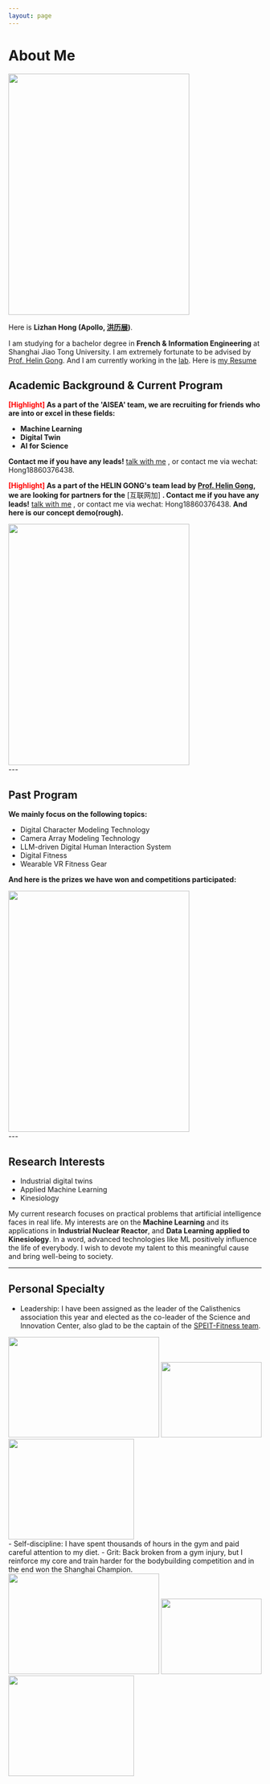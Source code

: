 ```yaml
---
layout: page
---
```


# About Me

<img src="https://apollohong.github.io/images/LizhanHongcasual.jpg" class="floatpic" width="360" height="480">

Here is **Lizhan Hong (Apollo, [洪历展](https://apollohong.github.io/file/洪历展简历.pdf))**.

I am studying for a bachelor degree in **French & Information Engineering** at Shanghai Jiao Tong University. I am extremely fortunate to be advised by [Prof. Helin Gong](https://www.researchgate.net/profile/Helin-Gong-2). And I am currently working in the [lab](https://aisea.readthedocs.io/en/latest/). Here is [my Resume](https://apollohong.github.io/file/洪历展简历.pdf)
<br>

## Academic Background & Current Program

**<font color='red'>[Highlight]</font> As a part of the 'AISEA' team, we are recruiting for friends who are into or excel in these fields:**

+ **Machine Learning**
+ **Digital Twin**
+ **AI for Science**

**Contact me if you have any leads!**  [talk with me](https://calendly.com/apollohong) , or contact me via wechat: Hong18860376438. 

**<font color='red'>[Highlight]</font> As a part of the HELIN GONG's team lead by [Prof. Helin Gong](https://www.researchgate.net/profile/Helin-Gong-2), we are looking for partners for the** [互联网加] **. Contact me if you have any leads!** [talk with me](https://calendly.com/apollohong) , or contact me via wechat: Hong18860376438.
**And here is our concept demo(rough).** 
<br>

<img src="https://apollohong.github.io/images/RODTdemo1.png" width="360" height="480">

<br>
---

## Past Program

**We mainly focus on the following topics:**

+ Digital Character Modeling Technology
+ Camera Array Modeling Technology
+ LLM-driven Digital Human Interaction System
+ Digital Fitness 
+ Wearable VR Fitness Gear

**And here is the prizes we have won and competitions participated:** 
<br>

<img src="https://apollohong.github.io/images/xuanhuaibei.jpg" width="360" height="480">

<br>
---

## Research Interests

- Industrial digital twins
- Applied Machine Learning
- Kinesiology

My current research focuses on practical problems that artificial intelligence faces in real life. My interests are on the **Machine Learning** and its applications in **Industrial Nuclear Reactor**, and **Data Learning applied to Kinesiology**. In a word, advanced technologies like ML positively influence the life of everybody.  I wish to devote my talent to this meaningful cause and bring well-being to society.

---

## Personal Specialty

- Leadership: I have been assigned as the leader of the Calisthenics association this year and elected as the co-leader of the Science and Innovation Center, also glad to be the captain of the [SPEIT-Fitness team](https://mp.weixin.qq.com/s/srSFn8PO7wmdxWodJL9YHg).

<div class="third">
  <img src="https://ApolloHong.github.io/images/calisthenics.jpg" width="300" height="200">
  <img src="https://ApolloHong.github.io/images/2023年秋季第一次致远健身房.jpg" width="200" height="150">
  <img src="https://ApolloHong.github.io/images/kechuang.jpg" width="250" height="200">
</div>
- Self-discipline: I have spent thousands of hours in the gym and paid careful attention to my diet.
- Grit: Back broken from a gym injury, but I reinforce my core and train harder for the bodybuilding competition and in the end won the Shanghai Champion.
<div class="third">
  <img src="https://ApolloHong.github.io/images/bodybuilding1.jpg" width="300" height="200">
  <img src="https://ApolloHong.github.io/images/competitionBody2.jpg" width="200" height="150">
  <img src="https://ApolloHong.github.io/images/bodybuilding3.jpg" width="250" height="200">
</div>


<br>